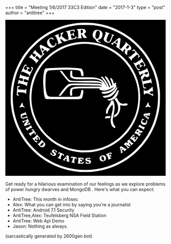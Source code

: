+++
title = "Meeting 1/6/2017 33C3 Edition"
date = "2017-1-3"
type = "post"
author = "antitree"
+++

![2600](/images/2600_ccc.png)

Get ready for a hilarious examination of our feelings as we explore
problems of power hungry dwarves and MongoDB . Here's what you can
expect:

* AntiTree: This month in infosec
* Alex: What you can get into by saying you're a journalist
* AntiTree: Android 7.1 Security
* AntiTree,Alex: Teufelsberg NSA Field Station
* AntiTree: Web Api Demo
* Jason: Nothing as always.

(sarcastically generated by 2600gen bot)
